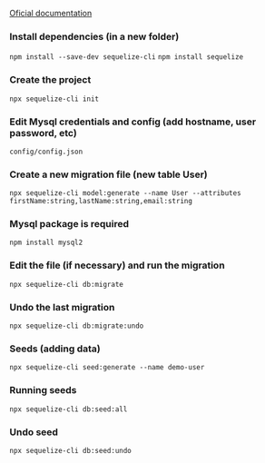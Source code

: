 [Oficial documentation](https://sequelize.org/docs/v6/other-topics/migrations/)

### Install dependencies (in a new folder)
`npm install --save-dev sequelize-cli`
`npm install sequelize`

### Create the project
`npx sequelize-cli init`

### Edit Mysql credentials and config (add hostname, user password, etc)
`config/config.json`

### Create a new migration file (new table User)
`npx sequelize-cli model:generate --name User --attributes firstName:string,lastName:string,email:string`

### Mysql package is required
`npm install mysql2`

### Edit the file (if necessary) and run the migration
`npx sequelize-cli db:migrate`

### Undo the last migration
`npx sequelize-cli db:migrate:undo`

### Seeds (adding data)
`npx sequelize-cli seed:generate --name demo-user`

### Running seeds
`npx sequelize-cli db:seed:all`

### Undo seed
`npx sequelize-cli db:seed:undo`
